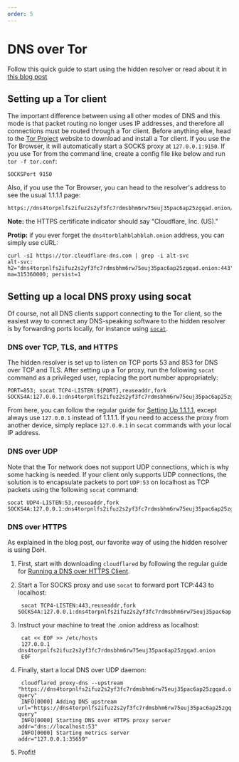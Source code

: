 ```yaml
---
order: 5
---
```


# DNS over Tor

Follow this quick guide to start using the hidden resolver or read about it in
[this blog post](https://blog.cloudflare.com/welcome-hidden-resolver/)

## Setting up a Tor client

The important difference between using all other modes of DNS and this mode is that packet
routing no longer uses IP addresses, and therefore all connections must be routed through a
Tor client. Before anything else, head to the
[Tor Project](https://www.torproject.org/download/download.html.en) website to download and
install a Tor client. If you use the Tor Browser, it will automatically start a SOCKS proxy at
`127.0.0.1:9150`. If you use Tor from the command line, create a config file like below and run
`tor -f tor.conf`:

	SOCKSPort 9150

Also, if you use the Tor Browser, you can head to the resolver's address to see the usual
1.1.1.1 page:

	https://dns4torpnlfs2ifuz2s2yf3fc7rdmsbhm6rw75euj35pac6ap25zgqad.onion/

<Aside>

**Note:** the HTTPS certificate indicator should say "Cloudflare, Inc. (US)."

</Aside>

__Protip:__ if you ever forget the `dns4torblahblahblah.onion` address, you can simply use cURL:

	curl -sI https://tor.cloudflare-dns.com | grep -i alt-svc
	alt-svc: h2="dns4torpnlfs2ifuz2s2yf3fc7rdmsbhm6rw75euj35pac6ap25zgqad.onion:443"; ma=315360000; persist=1

## Setting up a local DNS proxy using socat

Of course, not all DNS clients support connecting to the Tor client, so the easiest way to
connect any DNS-speaking software to the hidden resolver is by forwarding ports locally, for
instance using [`socat`](http://www.dest-unreach.org/socat/).

### DNS over TCP, TLS, and HTTPS

The hidden resolver is set up to listen on TCP ports 53 and 853 for DNS over TCP and TLS. After
setting up a Tor proxy, run the following `socat` command as a privileged user, replacing the
port number appropriately:

	PORT=853; socat TCP4-LISTEN:${PORT},reuseaddr,fork SOCKS4A:127.0.0.1:dns4torpnlfs2ifuz2s2yf3fc7rdmsbhm6rw75euj35pac6ap25zgqad.onion:${PORT},socksport=9150

From here, you can follow the regular guide for [Setting Up 1.1.1.1](../../setting-up-1.1.1.1/),
except always use `127.0.0.1` instead of 1.1.1.1. If you need to access the proxy from another
device, simply replace `127.0.0.1` in `socat` commands with your local IP address.

### DNS over UDP

Note that the Tor network does not support UDP connections, which is why some hacking is needed.
If your client only supports UDP connections, the solution is to encapsulate packets to port
`UDP:53` on localhost as TCP packets using the following `socat` command:

	socat UDP4-LISTEN:53,reuseaddr,fork SOCKS4A:127.0.0.1:dns4torpnlfs2ifuz2s2yf3fc7rdmsbhm6rw75euj35pac6ap25zgqad.onion:253,socksport=9150

### DNS over HTTPS

As explained in the blog post, our favorite way of using the hidden resolver is using DoH.

1. First, start with downloading `cloudflared` by following the regular guide for
[Running a DNS over HTTPS Client](../../dns-over-https/cloudflared-proxy/).
1. Start a Tor SOCKS proxy and use `socat` to forward port TCP:443 to localhost:

		socat TCP4-LISTEN:443,reuseaddr,fork SOCKS4A:127.0.0.1:dns4torpnlfs2ifuz2s2yf3fc7rdmsbhm6rw75euj35pac6ap25zgqad.onion:443,socksport=9150

1. Instruct your machine to treat the .onion address as localhost:

		cat << EOF >> /etc/hosts
		127.0.0.1 dns4torpnlfs2ifuz2s2yf3fc7rdmsbhm6rw75euj35pac6ap25zgqad.onion
		EOF

1. Finally, start a local DNS over UDP daemon:

		cloudflared proxy-dns --upstream "https://dns4torpnlfs2ifuz2s2yf3fc7rdmsbhm6rw75euj35pac6ap25zgqad.onion/dns-query"
		INFO[0000] Adding DNS upstream                           url="https://dns4torpnlfs2ifuz2s2yf3fc7rdmsbhm6rw75euj35pac6ap25zgqad.onion/dns-query"
		INFO[0000] Starting DNS over HTTPS proxy server          addr="dns://localhost:53"
		INFO[0000] Starting metrics server                       addr="127.0.0.1:35659"

1. Profit!
